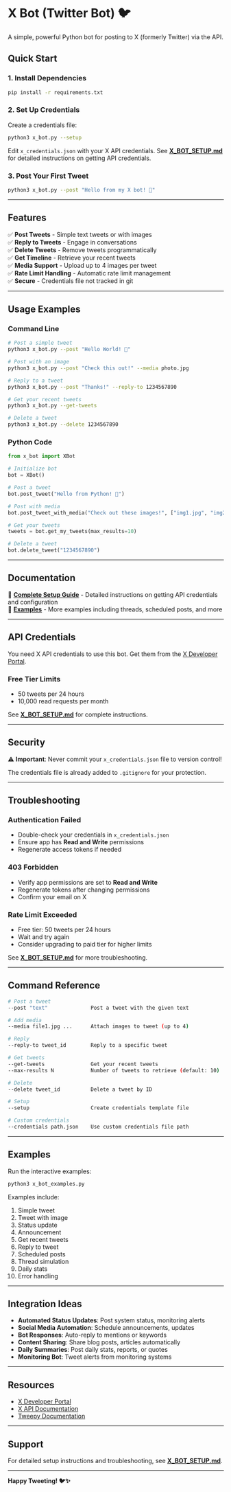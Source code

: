 # X Bot (Twitter Bot) 🐦

A simple, powerful Python bot for posting to X (formerly Twitter) via the API.

## Quick Start

### 1. Install Dependencies

```bash
pip install -r requirements.txt
```

### 2. Set Up Credentials

Create a credentials file:

```bash
python3 x_bot.py --setup
```

Edit `x_credentials.json` with your X API credentials. See **[X_BOT_SETUP.md](X_BOT_SETUP.md)** for detailed instructions on getting API credentials.

### 3. Post Your First Tweet

```bash
python3 x_bot.py --post "Hello from my X bot! 🤖"
```

---

## Features

✅ **Post Tweets** - Simple text tweets or with images  
✅ **Reply to Tweets** - Engage in conversations  
✅ **Delete Tweets** - Remove tweets programmatically  
✅ **Get Timeline** - Retrieve your recent tweets  
✅ **Media Support** - Upload up to 4 images per tweet  
✅ **Rate Limit Handling** - Automatic rate limit management  
✅ **Secure** - Credentials file not tracked in git  

---

## Usage Examples

### Command Line

```bash
# Post a simple tweet
python3 x_bot.py --post "Hello World! 👋"

# Post with an image
python3 x_bot.py --post "Check this out!" --media photo.jpg

# Reply to a tweet
python3 x_bot.py --post "Thanks!" --reply-to 1234567890

# Get your recent tweets
python3 x_bot.py --get-tweets

# Delete a tweet
python3 x_bot.py --delete 1234567890
```

### Python Code

```python
from x_bot import XBot

# Initialize bot
bot = XBot()

# Post a tweet
bot.post_tweet("Hello from Python! 🐍")

# Post with media
bot.post_tweet_with_media("Check out these images!", ["img1.jpg", "img2.jpg"])

# Get your tweets
tweets = bot.get_my_tweets(max_results=10)

# Delete a tweet
bot.delete_tweet("1234567890")
```

---

## Documentation

📖 **[Complete Setup Guide](X_BOT_SETUP.md)** - Detailed instructions on getting API credentials and configuration  
📝 **[Examples](x_bot_examples.py)** - More examples including threads, scheduled posts, and more  

---

## API Credentials

You need X API credentials to use this bot. Get them from the [X Developer Portal](https://developer.twitter.com/).

### Free Tier Limits
- 50 tweets per 24 hours
- 10,000 read requests per month

See **[X_BOT_SETUP.md](X_BOT_SETUP.md)** for complete instructions.

---

## Security

⚠️ **Important**: Never commit your `x_credentials.json` file to version control!

The credentials file is already added to `.gitignore` for your protection.

---

## Troubleshooting

### Authentication Failed
- Double-check your credentials in `x_credentials.json`
- Ensure app has **Read and Write** permissions
- Regenerate access tokens if needed

### 403 Forbidden
- Verify app permissions are set to **Read and Write**
- Regenerate tokens after changing permissions
- Confirm your email on X

### Rate Limit Exceeded
- Free tier: 50 tweets per 24 hours
- Wait and try again
- Consider upgrading to paid tier for higher limits

See **[X_BOT_SETUP.md](X_BOT_SETUP.md)** for more troubleshooting.

---

## Command Reference

```bash
# Post a tweet
--post "text"              Post a tweet with the given text

# Add media
--media file1.jpg ...      Attach images to tweet (up to 4)

# Reply
--reply-to tweet_id        Reply to a specific tweet

# Get tweets
--get-tweets               Get your recent tweets
--max-results N            Number of tweets to retrieve (default: 10)

# Delete
--delete tweet_id          Delete a tweet by ID

# Setup
--setup                    Create credentials template file

# Custom credentials
--credentials path.json    Use custom credentials file path
```

---

## Examples

Run the interactive examples:

```bash
python3 x_bot_examples.py
```

Examples include:
1. Simple tweet
2. Tweet with image
3. Status update
4. Announcement
5. Get recent tweets
6. Reply to tweet
7. Scheduled posts
8. Thread simulation
9. Daily stats
10. Error handling

---

## Integration Ideas

- **Automated Status Updates**: Post system status, monitoring alerts
- **Social Media Automation**: Schedule announcements, updates
- **Bot Responses**: Auto-reply to mentions or keywords
- **Content Sharing**: Share blog posts, articles automatically
- **Daily Summaries**: Post daily stats, reports, or quotes
- **Monitoring Bot**: Tweet alerts from monitoring systems

---

## Resources

- [X Developer Portal](https://developer.twitter.com/en/portal/dashboard)
- [X API Documentation](https://developer.twitter.com/en/docs/twitter-api)
- [Tweepy Documentation](https://docs.tweepy.org/)

---

## Support

For detailed setup instructions and troubleshooting, see **[X_BOT_SETUP.md](X_BOT_SETUP.md)**.

---

**Happy Tweeting! 🐦✨**

